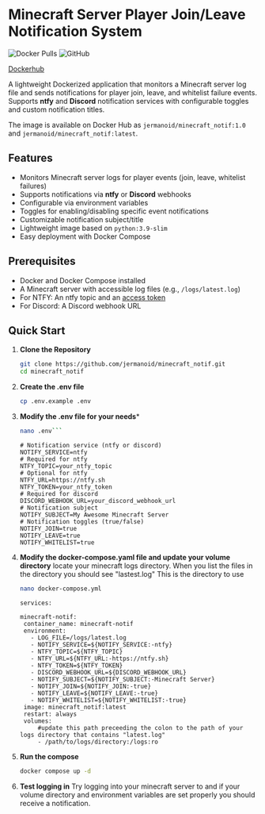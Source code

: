 # Minecraft Server Player Join/Leave Notification System

![Docker Pulls](https://img.shields.io/docker/pulls/jermanoid/minecraft_notif)
![GitHub](https://img.shields.io/github/license/jermanoid/minecraft_notif)

[Dockerhub](https://hub.docker.com/r/jermanoid/minecraft_notif)

A lightweight Dockerized application that monitors a Minecraft server log file and sends notifications for player join, leave, and whitelist failure events. Supports **ntfy** and **Discord** notification services with configurable toggles and custom notification titles.

The image is available on Docker Hub as `jermanoid/minecraft_notif:1.0` and `jermanoid/minecraft_notif:latest`.

## Features
- Monitors Minecraft server logs for player events (join, leave, whitelist failures)
- Supports notifications via **ntfy** or **Discord** webhooks
- Configurable via environment variables
- Toggles for enabling/disabling specific event notifications
- Customizable notification subject/title
- Lightweight image based on `python:3.9-slim`
- Easy deployment with Docker Compose

## Prerequisites
- Docker and Docker Compose installed
- A Minecraft server with accessible log files (e.g., `/logs/latest.log`)
- For NTFY: An ntfy topic and an [access token](https://docs.ntfy.sh/config/#access-tokens)
- For Discord: A Discord webhook URL

## Quick Start

1. **Clone the Repository**
   ```bash
   git clone https://github.com/jermanoid/minecraft_notif.git
   cd minecraft_notif
   ```
2. **Create the .env file**
   ```bash
   cp .env.example .env
   ```
3. **Modify the .env file for your needs***
   ```bash
   nano .env```
   ```
   ```
   # Notification service (ntfy or discord)
   NOTIFY_SERVICE=ntfy
   # Required for ntfy
   NTFY_TOPIC=your_ntfy_topic
   # Optional for ntfy
   NTFY_URL=https://ntfy.sh
   NTFY_TOKEN=your_ntfy_token
   # Required for discord
   DISCORD_WEBHOOK_URL=your_discord_webhook_url
   # Notification subject
   NOTIFY_SUBJECT=My Awesome Minecraft Server
   # Notification toggles (true/false)
   NOTIFY_JOIN=true
   NOTIFY_LEAVE=true
   NOTIFY_WHITELIST=true
   ```
5. **Modify the docker-compose.yaml file and update your volume directory**
   locate your minecraft logs directory. When you list the files in the directory you should see "lastest.log" This is the directory to use
   ```bash
   nano docker-compose.yml
   ```
   ```
   services:

   minecraft-notif:
    container_name: minecraft-notif
    environment:
      - LOG_FILE=/logs/latest.log
      - NOTIFY_SERVICE=${NOTIFY_SERVICE:-ntfy}
      - NTFY_TOPIC=${NTFY_TOPIC}
      - NTFY_URL=${NTFY_URL:-https://ntfy.sh}
      - NTFY_TOKEN=${NTFY_TOKEN}
      - DISCORD_WEBHOOK_URL=${DISCORD_WEBHOOK_URL}
      - NOTIFY_SUBJECT=${NOTIFY_SUBJECT:-Minecraft Server}
      - NOTIFY_JOIN=${NOTIFY_JOIN:-true}
      - NOTIFY_LEAVE=${NOTIFY_LEAVE:-true}
      - NOTIFY_WHITELIST=${NOTIFY_WHITELIST:-true}
    image: minecraft_notif:latest
    restart: always
    volumes:
        #update this path preceeding the colon to the path of your logs directory that contains "latest.log"
        - /path/to/logs/directory:/logs:ro
   ```
7. **Run the compose**
   ```bash
   docker compose up -d
   ```

8. **Test logging in**
   Try logging into your minecraft server to and if your volume directory and environment variables are set properly you should receive a notification.
